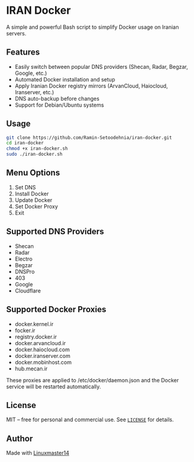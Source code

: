 # IRAN Docker

A simple and powerful Bash script to simplify Docker usage on Iranian servers.

## Features

* Easily switch between popular DNS providers (Shecan, Radar, Begzar, Google, etc.)
* Automated Docker installation and setup
* Apply Iranian Docker registry mirrors (ArvanCloud, Haiocloud, Iranserver, etc.)
* DNS auto-backup before changes
* Support for Debian/Ubuntu systems

## Usage

```bash
git clone https://github.com/Ramin-Setoodehnia/iran-docker.git
cd iran-docker
chmod +x iran-docker.sh
sudo ./iran-docker.sh
```

## Menu Options

1) Set DNS
2) Install Docker
3) Update Docker
4) Set Docker Proxy
5) Exit

## Supported DNS Providers

* Shecan
* Radar
* Electro
* Begzar
* DNSPro
* 403
* Google
* Cloudflare

## Supported Docker Proxies

* docker.kernel.ir
* focker.ir
* registry.docker.ir
* docker.arvancloud.ir
* docker.haiocloud.com
* docker.iranserver.com
* docker.mobinhost.com
* hub.mecan.ir

These proxies are applied to /etc/docker/daemon.json and the Docker service will be restarted automatically.

## License

MIT – free for personal and commercial use.
See [`LICENSE`](./LICENSE) for details.

## Author

Made with [Linuxmaster14](https://github.com/Linuxmaster14)

